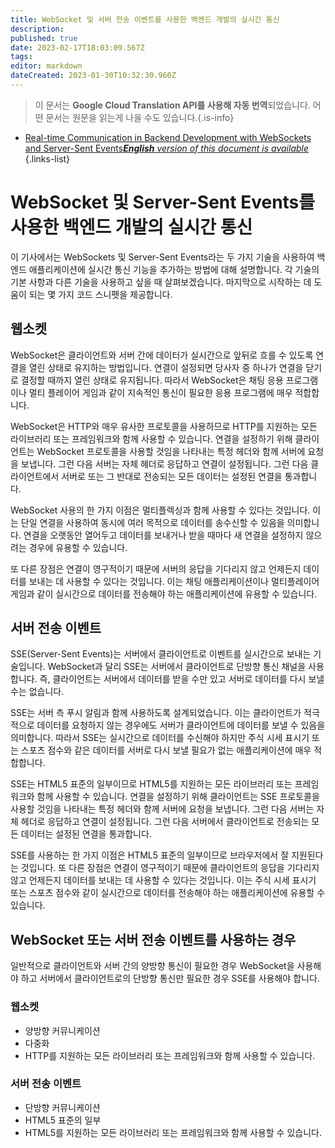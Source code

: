 ```yaml
---
title: WebSocket 및 서버 전송 이벤트를 사용한 백엔드 개발의 실시간 통신
description: 
published: true
date: 2023-02-17T18:03:09.567Z
tags: 
editor: markdown
dateCreated: 2023-01-30T10:32:30.960Z
---
```


> 이 문서는 **Google Cloud Translation API를 사용해 자동 번역**되었습니다.
어떤 문서는 원문을 읽는게 나을 수도 있습니다.{.is-info}
- [Real-time Communication in Backend Development with WebSockets and Server-Sent Events***English** version of this document is available*](/en/Knowledge-base/Backend/real-time-communication-in-backend-development-with-websockets-and-server-sent-events)
{.links-list}


# WebSocket 및 Server-Sent Events를 사용한 백엔드 개발의 실시간 통신

이 기사에서는 WebSockets 및 Server-Sent Events라는 두 가지 기술을 사용하여 백엔드 애플리케이션에 실시간 통신 기능을 추가하는 방법에 대해 설명합니다. 각 기술의 기본 사항과 다른 기술을 사용하고 싶을 때 살펴보겠습니다. 마지막으로 시작하는 데 도움이 되는 몇 가지 코드 스니펫을 제공합니다.

## 웹소켓

WebSocket은 클라이언트와 서버 간에 데이터가 실시간으로 앞뒤로 흐를 수 있도록 연결을 열린 상태로 유지하는 방법입니다. 연결이 설정되면 당사자 중 하나가 연결을 닫기로 결정할 때까지 열린 상태로 유지됩니다. 따라서 WebSocket은 채팅 응용 프로그램이나 멀티 플레이어 게임과 같이 지속적인 통신이 필요한 응용 프로그램에 매우 적합합니다.

WebSocket은 HTTP와 매우 유사한 프로토콜을 사용하므로 HTTP를 지원하는 모든 라이브러리 또는 프레임워크와 함께 사용할 수 있습니다. 연결을 설정하기 위해 클라이언트는 WebSocket 프로토콜을 사용할 것임을 나타내는 특정 헤더와 함께 서버에 요청을 보냅니다. 그런 다음 서버는 자체 헤더로 응답하고 연결이 설정됩니다. 그런 다음 클라이언트에서 서버로 또는 그 반대로 전송되는 모든 데이터는 설정된 연결을 통과합니다.

WebSocket 사용의 한 가지 이점은 멀티플렉싱과 함께 사용할 수 있다는 것입니다. 이는 단일 연결을 사용하여 동시에 여러 목적으로 데이터를 송수신할 수 있음을 의미합니다. 연결을 오랫동안 열어두고 데이터를 보내거나 받을 때마다 새 연결을 설정하지 않으려는 경우에 유용할 수 있습니다.

또 다른 장점은 연결이 영구적이기 때문에 서버의 응답을 기다리지 않고 언제든지 데이터를 보내는 데 사용할 수 있다는 것입니다. 이는 채팅 애플리케이션이나 멀티플레이어 게임과 같이 실시간으로 데이터를 전송해야 하는 애플리케이션에 유용할 수 있습니다.

## 서버 전송 이벤트

SSE(Server-Sent Events)는 서버에서 클라이언트로 이벤트를 실시간으로 보내는 기술입니다. WebSocket과 달리 SSE는 서버에서 클라이언트로 단방향 통신 채널을 사용합니다. 즉, 클라이언트는 서버에서 데이터를 받을 수만 있고 서버로 데이터를 다시 보낼 수는 없습니다.

SSE는 서버 측 푸시 알림과 함께 사용하도록 설계되었습니다. 이는 클라이언트가 적극적으로 데이터를 요청하지 않는 경우에도 서버가 클라이언트에 데이터를 보낼 수 있음을 의미합니다. 따라서 SSE는 실시간으로 데이터를 수신해야 하지만 주식 시세 표시기 또는 스포츠 점수와 같은 데이터를 서버로 다시 보낼 필요가 없는 애플리케이션에 매우 적합합니다.

SSE는 HTML5 표준의 일부이므로 HTML5를 지원하는 모든 라이브러리 또는 프레임워크와 함께 사용할 수 있습니다. 연결을 설정하기 위해 클라이언트는 SSE 프로토콜을 사용할 것임을 나타내는 특정 헤더와 함께 서버에 요청을 보냅니다. 그런 다음 서버는 자체 헤더로 응답하고 연결이 설정됩니다. 그런 다음 서버에서 클라이언트로 전송되는 모든 데이터는 설정된 연결을 통과합니다.

SSE를 사용하는 한 가지 이점은 HTML5 표준의 일부이므로 브라우저에서 잘 지원된다는 것입니다. 또 다른 장점은 연결이 영구적이기 때문에 클라이언트의 응답을 기다리지 않고 언제든지 데이터를 보내는 데 사용할 수 있다는 것입니다. 이는 주식 시세 표시기 또는 스포츠 점수와 같이 실시간으로 데이터를 전송해야 하는 애플리케이션에 유용할 수 있습니다.

## WebSocket 또는 서버 전송 이벤트를 사용하는 경우

일반적으로 클라이언트와 서버 간의 양방향 통신이 필요한 경우 WebSocket을 사용해야 하고 서버에서 클라이언트로의 단방향 통신만 필요한 경우 SSE를 사용해야 합니다.

### 웹소켓

- 양방향 커뮤니케이션
- 다중화
- HTTP를 지원하는 모든 라이브러리 또는 프레임워크와 함께 사용할 수 있습니다.

### 서버 전송 이벤트

- 단방향 커뮤니케이션
- HTML5 표준의 일부
- HTML5를 지원하는 모든 라이브러리 또는 프레임워크와 함께 사용할 수 있습니다.